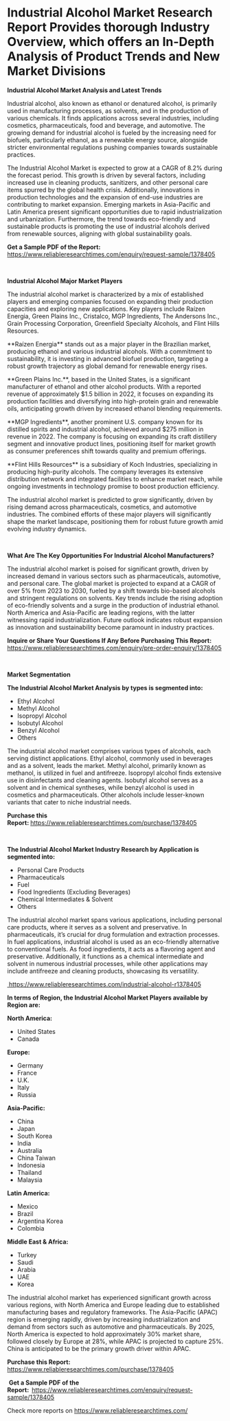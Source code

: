 <p><h1>Industrial Alcohol Market Research Report Provides thorough Industry Overview, which offers an In-Depth Analysis of Product Trends and New Market Divisions</h1></p><p><strong>Industrial Alcohol Market Analysis and Latest Trends</strong></p>
<p><p>Industrial alcohol, also known as ethanol or denatured alcohol, is primarily used in manufacturing processes, as solvents, and in the production of various chemicals. It finds applications across several industries, including cosmetics, pharmaceuticals, food and beverage, and automotive. The growing demand for industrial alcohol is fueled by the increasing need for biofuels, particularly ethanol, as a renewable energy source, alongside stricter environmental regulations pushing companies towards sustainable practices.</p><p>The Industrial Alcohol Market is expected to grow at a CAGR of 8.2% during the forecast period. This growth is driven by several factors, including increased use in cleaning products, sanitizers, and other personal care items spurred by the global health crisis. Additionally, innovations in production technologies and the expansion of end-use industries are contributing to market expansion. Emerging markets in Asia-Pacific and Latin America present significant opportunities due to rapid industrialization and urbanization. Furthermore, the trend towards eco-friendly and sustainable products is promoting the use of industrial alcohols derived from renewable sources, aligning with global sustainability goals.</p></p>
<p><strong>Get a Sample PDF of the Report:&nbsp;</strong> <a href="https://www.reliableresearchtimes.com/enquiry/request-sample/1378405?utm_campaign=2237&utm_medium=2&utm_source=Github&utm_content=ia&utm_term=31032025&utm_id=industrial-alcohol">https://www.reliableresearchtimes.com/enquiry/request-sample/1378405</a></p>
<p>&nbsp;</p>
<p><strong>Industrial Alcohol Major Market Players</strong></p>
<p><p>The industrial alcohol market is characterized by a mix of established players and emerging companies focused on expanding their production capacities and exploring new applications. Key players include Raízen Energia, Green Plains Inc., Cristalco, MGP Ingredients, The Andersons Inc., Grain Processing Corporation, Greenfield Specialty Alcohols, and Flint Hills Resources.</p><p>**Raízen Energia** stands out as a major player in the Brazilian market, producing ethanol and various industrial alcohols. With a commitment to sustainability, it is investing in advanced biofuel production, targeting a robust growth trajectory as global demand for renewable energy rises.</p><p>**Green Plains Inc.**, based in the United States, is a significant manufacturer of ethanol and other alcohol products. With a reported revenue of approximately $1.5 billion in 2022, it focuses on expanding its production facilities and diversifying into high-protein grain and renewable oils, anticipating growth driven by increased ethanol blending requirements.</p><p>**MGP Ingredients**, another prominent U.S. company known for its distilled spirits and industrial alcohol, achieved around $275 million in revenue in 2022. The company is focusing on expanding its craft distillery segment and innovative product lines, positioning itself for market growth as consumer preferences shift towards quality and premium offerings.</p><p>**Flint Hills Resources** is a subsidiary of Koch Industries, specializing in producing high-purity alcohols. The company leverages its extensive distribution network and integrated facilities to enhance market reach, while ongoing investments in technology promise to boost production efficiency.</p><p>The industrial alcohol market is predicted to grow significantly, driven by rising demand across pharmaceuticals, cosmetics, and automotive industries. The combined efforts of these major players will significantly shape the market landscape, positioning them for robust future growth amid evolving industry dynamics.</p></p>
<p>&nbsp;</p>
<p><strong>What Are The Key Opportunities For Industrial Alcohol Manufacturers?</strong></p>
<p><p>The industrial alcohol market is poised for significant growth, driven by increased demand in various sectors such as pharmaceuticals, automotive, and personal care. The global market is projected to expand at a CAGR of over 5% from 2023 to 2030, fueled by a shift towards bio-based alcohols and stringent regulations on solvents. Key trends include the rising adoption of eco-friendly solvents and a surge in the production of industrial ethanol. North America and Asia-Pacific are leading regions, with the latter witnessing rapid industrialization. Future outlook indicates robust expansion as innovation and sustainability become paramount in industry practices.</p></p>
<p><strong>Inquire or Share Your Questions If Any Before Purchasing This Report:</strong> <a href="https://www.reliableresearchtimes.com/enquiry/pre-order-enquiry/1378405?utm_campaign=2237&utm_medium=2&utm_source=Github&utm_content=ia&utm_term=31032025&utm_id=industrial-alcohol">https://www.reliableresearchtimes.com/enquiry/pre-order-enquiry/1378405</a></p>
<p>&nbsp;</p>
<p><strong>Market Segmentation</strong></p>
<p><strong>The Industrial Alcohol Market Analysis by types is segmented into:</strong></p>
<p><ul><li>Ethyl Alcohol</li><li>Methyl Alcohol</li><li>Isopropyl Alcohol</li><li>Isobutyl Alcohol</li><li>Benzyl Alcohol</li><li>Others</li></ul></p>
<p><p>The industrial alcohol market comprises various types of alcohols, each serving distinct applications. Ethyl alcohol, commonly used in beverages and as a solvent, leads the market. Methyl alcohol, primarily known as methanol, is utilized in fuel and antifreeze. Isopropyl alcohol finds extensive use in disinfectants and cleaning agents. Isobutyl alcohol serves as a solvent and in chemical syntheses, while benzyl alcohol is used in cosmetics and pharmaceuticals. Other alcohols include lesser-known variants that cater to niche industrial needs.</p></p>
<p><strong>Purchase this Report:&nbsp;</strong><a href="https://www.reliableresearchtimes.com/purchase/1378405?utm_campaign=2237&utm_medium=2&utm_source=Github&utm_content=ia&utm_term=31032025&utm_id=industrial-alcohol">https://www.reliableresearchtimes.com/purchase/1378405</a></p>
<p>&nbsp;</p>
<p><strong>The Industrial Alcohol Market Industry Research by Application is segmented into:</strong></p>
<p><ul><li>Personal Care Products</li><li>Pharmaceuticals</li><li>Fuel</li><li>Food Ingredients (Excluding Beverages)</li><li>Chemical Intermediates & Solvent</li><li>Others</li></ul></p>
<p><p>The industrial alcohol market spans various applications, including personal care products, where it serves as a solvent and preservative. In pharmaceuticals, it’s crucial for drug formulation and extraction processes. In fuel applications, industrial alcohol is used as an eco-friendly alternative to conventional fuels. As food ingredients, it acts as a flavoring agent and preservative. Additionally, it functions as a chemical intermediate and solvent in numerous industrial processes, while other applications may include antifreeze and cleaning products, showcasing its versatility.</p></p>
<p><a href="https://www.reliableresearchtimes.com/industrial-alcohol-r1378405?utm_campaign=2237&utm_medium=2&utm_source=Github&utm_content=ia&utm_term=31032025&utm_id=industrial-alcohol">&nbsp;https://www.reliableresearchtimes.com/industrial-alcohol-r1378405</a></p>
<p><strong>In terms of Region, the Industrial Alcohol Market Players available by Region are:</strong></p>
<p>
    <p> <strong> North America: </strong>
        <ul>
            <li>United States</li>
            <li>Canada</li>
        </ul>
        </p> 
    <p> <strong> Europe: </strong>
        <ul>
            <li>Germany</li>
            <li>France</li>
            <li>U.K.</li>
            <li>Italy</li>
            <li>Russia</li>
        </ul>
        </p> 
    <p> <strong> Asia-Pacific: </strong>
        <ul>
            <li>China</li>
            <li>Japan</li>
            <li>South Korea</li>
            <li>India</li>
            <li>Australia</li>
            <li>China Taiwan</li>
            <li>Indonesia</li>
            <li>Thailand</li>
            <li>Malaysia</li>
        </ul>
        </p> 
    <p> <strong> Latin America: </strong>
        <ul>
            <li>Mexico</li>
            <li>Brazil</li>
            <li>Argentina Korea</li>
            <li>Colombia</li>
        </ul>
        </p> 
    <p> <strong> Middle East & Africa: </strong>
        <ul>
            <li>Turkey</li>
            <li>Saudi</li>
            <li>Arabia</li>
            <li>UAE</li>
            <li>Korea</li>
        </ul>
    </p>
    </p>
<p><p>The industrial alcohol market has experienced significant growth across various regions, with North America and Europe leading due to established manufacturing bases and regulatory frameworks. The Asia-Pacific (APAC) region is emerging rapidly, driven by increasing industrialization and demand from sectors such as automotive and pharmaceuticals. By 2025, North America is expected to hold approximately 30% market share, followed closely by Europe at 28%, while APAC is projected to capture 25%. China is anticipated to be the primary growth driver within APAC.</p></p>
<p><strong>Purchase this Report: </strong><a href="https://www.reliableresearchtimes.com/purchase/1378405?utm_campaign=2237&utm_medium=2&utm_source=Github&utm_content=ia&utm_term=31032025&utm_id=industrial-alcohol">https://www.reliableresearchtimes.com/purchase/1378405</a></p>
<p>&nbsp;<strong>Get a Sample PDF of the Report:&nbsp;&nbsp;</strong><a href="https://www.reliableresearchtimes.com/enquiry/request-sample/1378405?utm_campaign=2237&utm_medium=2&utm_source=Github&utm_content=ia&utm_term=31032025&utm_id=industrial-alcohol">https://www.reliableresearchtimes.com/enquiry/request-sample/1378405</a></p>
<p><strong></strong></p>
<p>Check more reports on <a href="https://www.reliableresearchtimes.com/?utm_campaign=2237&utm_medium=2&utm_source=Github&utm_content=ia&utm_term=31032025&utm_id=industrial-alcohol">https://www.reliableresearchtimes.com/</a></p>